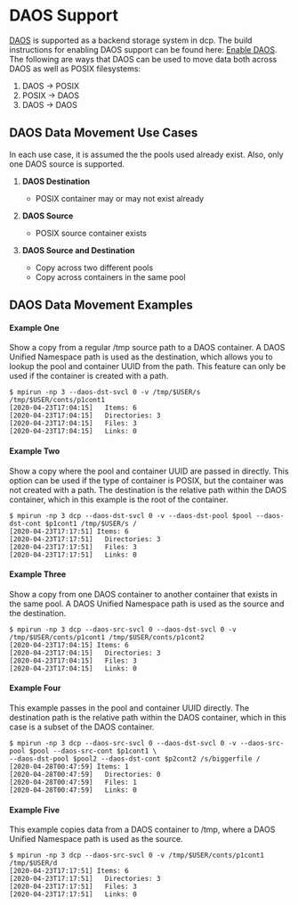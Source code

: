 # DAOS Support

[DAOS](https://github.com/daos-stack/daos) is supported as a backend storage system in dcp. The build instructions for
enabling DAOS support can be found here:
[Enable DAOS](https://mpifileutils.readthedocs.io/en/latest/build.html).
The following are ways that DAOS can be used to move data both across DAOS as well as POSIX
filesystems:

1. DAOS  -> POSIX
2. POSIX -> DAOS
3. DAOS  -> DAOS

## DAOS Data Movement Use Cases

In each use case, it is assumed the the pools used already exist. Also,
only one DAOS source is supported.

1. **DAOS Destination**
    * POSIX container may or may not exist already

2. **DAOS Source**
    * POSIX source container exists

3. **DAOS Source and Destination**
    * Copy across two different pools
    * Copy across containers in the same pool

## DAOS Data Movement Examples

#### Example One

Show a copy from a regular /tmp source path to a DAOS container. 
A DAOS Unified Namespace path is used as the destination, which allows you to lookup
the pool and container UUID from the path. This feature can only be used if the 
container is created with a path.

```shell
$ mpirun -np 3 --daos-dst-svcl 0 -v /tmp/$USER/s /tmp/$USER/conts/p1cont1
[2020-04-23T17:04:15]   Items: 6
[2020-04-23T17:04:15]   Directories: 3
[2020-04-23T17:04:15]   Files: 3
[2020-04-23T17:04:15]   Links: 0
```

#### Example Two

Show a copy where the pool and container UUID are passed in directly. This option
can be used if the type of container is POSIX, but the container was not created
with a path. The destination is the relative path within the DAOS container, which 
in this example is the root of the container. 

```shell
$ mpirun -np 3 dcp --daos-dst-svcl 0 -v --daos-dst-pool $pool --daos-dst-cont $p1cont1 /tmp/$USER/s /
[2020-04-23T17:17:51] Items: 6
[2020-04-23T17:17:51]   Directories: 3
[2020-04-23T17:17:51]   Files: 3
[2020-04-23T17:17:51]   Links: 0
```
#### Example Three

Show a copy from one DAOS container to another container that exists in the same
pool. A DAOS Unified Namespace path is used as the source and the destination.

```shell
$ mpirun -np 3 dcp --daos-src-svcl 0 --daos-dst-svcl 0 -v /tmp/$USER/conts/p1cont1 /tmp/$USER/conts/p1cont2
[2020-04-23T17:04:15] Items: 6
[2020-04-23T17:04:15]   Directories: 3
[2020-04-23T17:04:15]   Files: 3
[2020-04-23T17:04:15]   Links: 0
```

#### Example Four

This example passes in the pool and container UUID directly. The destination path
is the relative path within the DAOS container, which in this case is a subset of 
the DAOS container. 

```shell
$ mpirun -np 3 dcp --daos-src-svcl 0 --daos-dst-svcl 0 -v --daos-src-pool $pool --daos-src-cont $p1cont1 \
--daos-dst-pool $pool2 --daos-dst-cont $p2cont2 /s/biggerfile /
[2020-04-28T00:47:59] Items: 1
[2020-04-28T00:47:59]   Directories: 0
[2020-04-28T00:47:59]   Files: 1
[2020-04-28T00:47:59]   Links: 0
```

#### Example Five

This example copies data from a DAOS container to /tmp, where a DAOS
Unified Namespace path is used as the source. 

```shell
$ mpirun -np 3 dcp --daos-src-svcl 0 -v /tmp/$USER/conts/p1cont1 /tmp/$USER/d
[2020-04-23T17:17:51] Items: 6
[2020-04-23T17:17:51]   Directories: 3
[2020-04-23T17:17:51]   Files: 3
[2020-04-23T17:17:51]   Links: 0
```

